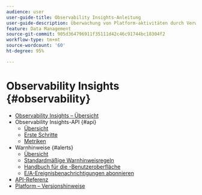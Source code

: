 ```yaml
---
audience: user
user-guide-title: Observability Insights-Anleitung
user-guide-description: Überwachung von Platform-aktivitäten durch Verwendung statistischer Metriken und Ereignisbenachrichtigungen.
feature: Data Management
source-git-commit: 905d364796911f35111d42c46c91744bc18304f2
workflow-type: tm+mt
source-wordcount: '60'
ht-degree: 95%

---
```



# Observability Insights {#observability}

* [Observability Insights – Übersicht](./home.md)
* Observability Insights-API {#api}
   * [Übersicht](./api/overview.md)
   * [Erste Schritte](./api/getting-started.md)
   * [Metriken](./api/metrics.md)
* Warnhinweise {#alerts}
   * [Übersicht](./alerts/overview.md)
   * [Standardmäßige Warnhinweisregeln](./alerts/rules.md)
   * [Handbuch für die -Benutzeroberfläche](./alerts/ui.md)
   * [E/A-Ereignisbenachrichtigungen abonnieren](./alerts/subscribe.md)
* [API-Referenz](https://www.adobe.io/apis/experienceplatform/home/api-reference.html#!acpdr/swagger-specs/observability-insights.yaml)
* [Platform – Versionshinweise](https://docs.adobe.com/content/help/de-DE/experience-platform/release-notes/latest.html)